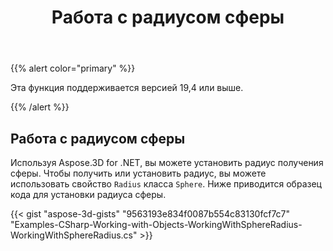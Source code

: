 ﻿---
title: Работа с радиусом сферы
type: docs
weight: 110
url: /ru/net/working-with-radius-of-sphere/
description: Используя Aspose.3D for .NET, вы можете установить радиус получения сферы. Для получения или установки радиуса можно использовать свойство Radius класса Sphere. Ниже приводится образец кода для установки радиуса сферы.
---
{{% alert color="primary" %}} 

Эта функция поддерживается версией 19,4 или выше.

{{% /alert %}} 
## **Работа с радиусом сферы**
Используя Aspose.3D for .NET, вы можете установить радиус получения сферы. Чтобы получить или установить радиус, вы можете использовать свойство `Radius` класса `Sphere`. Ниже приводится образец кода для установки радиуса сферы.

{{< gist "aspose-3d-gists" "9563193e834f0087b554c83130fcf7c7" "Examples-CSharp-Working-with-Objects-WorkingWithSphereRadius-WorkingWithSphereRadius.cs" >}}
